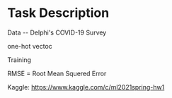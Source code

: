 # Task Description
Data -- Delphi's COVID-19 Survey

one-hot vectoc

Training

RMSE = Root Mean Squered Error

Kaggle: https://www.kaggle.com/c/ml2021spring-hw1